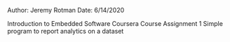 Author: Jeremy Rotman
Date: 6/14/2020

Introduction to Embedded Software Coursera Course Assignment 1
Simple program to report analytics on a dataset
